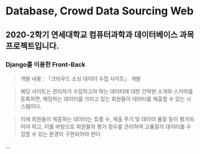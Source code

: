 # Database, Crowd Data Sourcing Web
## 2020-2학기 연세대학교 컴퓨터과학과 데이터베이스 과목 프로젝트입니다.
### Django를 이용한 Front-Back 

> 개발 내용 : 「크라우드 소싱 데이터 수집 사이트」 개발     

> 해당 사이트는 관리자가 수집하고자 하는 데이터에 대한 간략한 소개와 스키마를 등록하면, 해당하는 데이터를 가지고 있는 회원들이 데이터를 제출할 수 있는 시스템이다.     

> 이때 회원들이 제출하는 데이터는 튜플 수, 제출 주기 및 데이터 품질 등이 평가되어야 하고, 이를 바탕으로 회원들의 평가 점수를 관리하여 고품질의 데이터를 수집할 수 있는 환경이 구현되어야 한다. 

...
